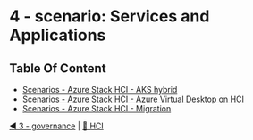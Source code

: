 # 4 - scenario: Services and Applications

## Table Of Content
- [Scenarios - Azure Stack HCI - AKS hybrid](./aksworkload/readme.md)
- [Scenarios - Azure Stack HCI - Azure Virtual Desktop on HCI](./avd/readme.md)
- [Scenarios - Azure Stack HCI - Migration](./migration/readme.md)
    

[◀ 3 - governance](../3%20-%20governance/readme.md) | [🔼 HCI](../../readme.md)